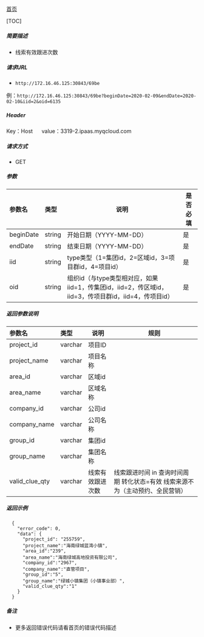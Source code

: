[首页](README.md)

[TOC]
    
##### 简要描述

- 线索有效跟进次数

##### 请求URL
- ` http://172.16.46.125:30843/69be `

例：` http://172.16.46.125:30843/69be?beginDate=2020-02-09&endDate=2020-02-10&iid=2&oid=6135 `

##### Header
Key：Host     
value：3319-2.ipaas.myqcloud.com
  
##### 请求方式
- GET 

##### 参数

|参数名|类型|说明|是否必填|
|:----    |:----- |-----   |-----   |
|beginDate |string |开始日期（YYYY-MM-DD）   |是|
|endDate |string |结束日期（YYYY-MM-DD）    |是|
|iid |string |type类型（1=集团id，2=区域id，3=项目群id，4=项目id）    |是|
|oid |string |组织id（与type类型相对应，如果iid=1，传集团id，iid=2，传区域id，iid=3，传项目群id，iid=4，传项目id）    |是|


##### 返回参数说明 

|参数名|类型|说明|规则|
|:-----  |:-----|----- |----- |
|project_id |varchar   |项目ID  |  |
|project_name |varchar   |项目名称  |  |
|area_id |varchar   |区域id  |  |
|area_name |varchar   |区域名称  |  |
|company_id |varchar   |公司id  |  |
|company_name |varchar   |公司名称  |  |
|group_id |varchar   |集团id  |  |
|group_name |varchar   |集团名称  |  |
|valid_clue_qty |varchar   |线索有效跟进次数  |线索跟进时间 in  查询时间周期 转化状态=有效 线索来源不为（主动预约、全民营销）|

##### 返回示例 

``` 
  {
    "error_code": 0,
    "data": {
      "project_id": "255759",
	  "project_name":"海南绿城蓝湾小镇",
	  "area_id":"239",
	  "area_name":"海南绿城高地投资有限公司",
	  "company_id":"2967",
	  "company_name":"直管项目",
	  "group_id":"5",
	  "group_name":"绿城小镇集团（小镇事业部）",
	  "valid_clue_qty":"1"
    }
  }
```

##### 备注 

- 更多返回错误代码请看首页的错误代码描述




